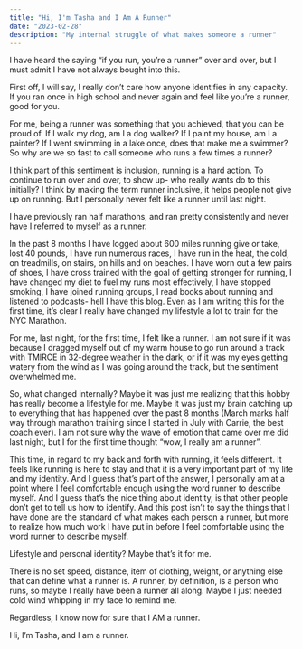 ```yaml
---
title: "Hi, I'm Tasha and I Am A Runner"
date: "2023-02-28"
description: "My internal struggle of what makes someone a runner"
---
```


I have heard the saying “if you run, you’re a runner” over and over, but I must admit I have not always bought into this.

First off, I will say, I really don’t care how anyone identifies in any capacity. If you ran once in high school and never again and feel like you’re a runner, good for you. 

For me, being a runner was something that you achieved, that you can be proud of. If I walk my dog, am I a dog walker? If I paint my house, am I a painter? If I went swimming in a lake once, does that make me a swimmer? So why are we so fast to call someone who runs a few times a runner? 

I think part of this sentiment is inclusion, running is a hard action. To continue to run over and over, to show up- who really wants do to this initially? I think by making the term runner inclusive, it helps people not give up on running. But I personally never felt like a runner until last night.

I have previously ran half marathons, and ran pretty consistently and never have I referred to myself as a runner.

In the past 8 months I have logged about 600 miles running give or take, lost 40 pounds, I have run numerous races, I have run in the heat, the cold, on treadmills, on stairs, on hills and on beaches. I have worn out a few pairs of shoes, I have cross trained with the goal of getting stronger for running, I have changed my diet to fuel my runs most effectively, I have stopped smoking, I have joined running groups, I read books about running and listened to podcasts- hell I have this blog. Even as I am writing this for the first time, it’s clear I really have changed my lifestyle a lot to train for the NYC Marathon. 

For me, last night, for the first time, I felt like a runner. I am not sure if it was because I dragged myself out of my warm house to go run around a track with TMIRCE in 32-degree weather in the dark, or if it was my eyes getting watery from the wind as I was going around the track, but the sentiment overwhelmed me. 

So, what changed internally? Maybe it was just me realizing that this hobby has really become a lifestyle for me. Maybe it was just my brain catching up to everything that has happened over the past 8 months (March marks half way through marathon training since I started in July with Carrie, the best coach ever). I am not sure why the wave of emotion that came over me did last night, but I for the first time thought “wow, I really am a runner”. 

This time, in regard to my back and forth with running, it feels different. It feels like running is here to stay and that it is a very important part of my life and my identity. And I guess that’s part of the answer, I personally am at a point where I feel comfortable enough using the word runner to describe myself. And I guess that’s the nice thing about identity, is that other people don’t get to tell us how to identify. And this post isn’t to say the things that I have done are the standard of what makes each person a runner, but more to realize how much work I have put in before I feel comfortable using the word runner to describe myself. 

Lifestyle and personal identity? Maybe that’s it for me.

There is no set speed, distance, item of clothing, weight, or anything else that can define what a runner is. A runner, by definition, is a person who runs, so maybe I really have been a runner all along. Maybe I just needed cold wind whipping in my face to remind me. 

Regardless, I know now for sure that I AM a runner. 

Hi, I’m Tasha, and I am a runner. 
